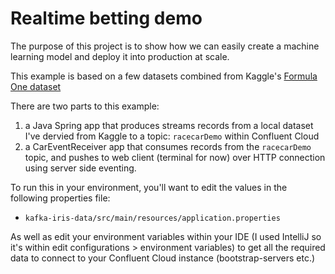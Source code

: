 # Realtime betting demo 

The purpose of this project is to show how we can easily create a machine learning model and deploy it into production at scale.

This example is based on a few datasets combined from Kaggle's [Formula One dataset](https://www.kaggle.com/cjgdev/formula-1-race-data-19502017)

There are two parts to this example:
1. a Java Spring app that produces streams records from a local dataset I've dervied from Kaggle to a topic: `racecarDemo` within Confluent Cloud
2. a CarEventReceiver app that consumes records from the `racecarDemo` topic, and pushes to web client (terminal for now) over HTTP connection using server side eventing.  

To run this in your environment, you'll want to edit the values in the following properties file: 
 - `kafka-iris-data/src/main/resources/application.properties`

As well as edit your environment variables within your IDE (I used IntelliJ so it's within edit configurations > environment variables) to get all the required data to connect to your Confluent Cloud instance (bootstrap-servers etc.)   
